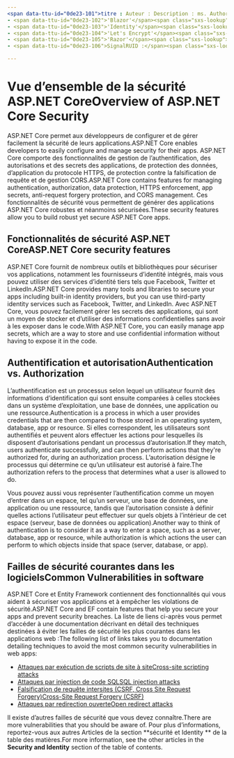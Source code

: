 ```yaml
---
<span data-ttu-id="0de23-101">titre : Auteur : Description : ms. Author : ms. Custom : ms. Date : No-Loc :</span><span class="sxs-lookup"><span data-stu-id="0de23-101">title: author: description: ms.author: ms.custom: ms.date: no-loc:</span></span>
- <span data-ttu-id="0de23-102">'Blazor'</span><span class="sxs-lookup"><span data-stu-id="0de23-102">'Blazor'</span></span>
- <span data-ttu-id="0de23-103">'Identity'</span><span class="sxs-lookup"><span data-stu-id="0de23-103">'Identity'</span></span>
- <span data-ttu-id="0de23-104">'Let's Encrypt'</span><span class="sxs-lookup"><span data-stu-id="0de23-104">'Let's Encrypt'</span></span>
- <span data-ttu-id="0de23-105">'Razor'</span><span class="sxs-lookup"><span data-stu-id="0de23-105">'Razor'</span></span>
- <span data-ttu-id="0de23-106">SignalRUID :</span><span class="sxs-lookup"><span data-stu-id="0de23-106">'SignalR' uid:</span></span> 

---
```

# <a name="overview-of-aspnet-core-security"></a><span data-ttu-id="0de23-107">Vue d’ensemble de la sécurité ASP.NET Core</span><span class="sxs-lookup"><span data-stu-id="0de23-107">Overview of ASP.NET Core Security</span></span>

<span data-ttu-id="0de23-108">ASP.NET Core permet aux développeurs de configurer et de gérer facilement la sécurité de leurs applications.</span><span class="sxs-lookup"><span data-stu-id="0de23-108">ASP.NET Core enables developers to easily configure and manage security for their apps.</span></span> <span data-ttu-id="0de23-109">ASP.NET Core comporte des fonctionnalités de gestion de l’authentification, des autorisations et des secrets des applications, de protection des données, d’application du protocole HTTPS, de protection contre la falsification de requête et de gestion CORS.</span><span class="sxs-lookup"><span data-stu-id="0de23-109">ASP.NET Core contains features for managing authentication, authorization, data protection, HTTPS enforcement, app secrets, anti-request forgery protection, and CORS management.</span></span> <span data-ttu-id="0de23-110">Ces fonctionnalités de sécurité vous permettent de générer des applications ASP.NET Core robustes et néanmoins sécurisées.</span><span class="sxs-lookup"><span data-stu-id="0de23-110">These security features allow you to build robust yet secure ASP.NET Core apps.</span></span>

## <a name="aspnet-core-security-features"></a><span data-ttu-id="0de23-111">Fonctionnalités de sécurité ASP.NET Core</span><span class="sxs-lookup"><span data-stu-id="0de23-111">ASP.NET Core security features</span></span>

<span data-ttu-id="0de23-112">ASP.NET Core fournit de nombreux outils et bibliothèques pour sécuriser vos applications, notamment les fournisseurs d’identité intégrés, mais vous pouvez utiliser des services d’identité tiers tels que Facebook, Twitter et LinkedIn.</span><span class="sxs-lookup"><span data-stu-id="0de23-112">ASP.NET Core provides many tools and libraries to secure your apps including built-in identity providers, but you can use third-party identity services such as Facebook, Twitter, and LinkedIn.</span></span> <span data-ttu-id="0de23-113">Avec ASP.NET Core, vous pouvez facilement gérer les secrets des applications, qui sont un moyen de stocker et d’utiliser des informations confidentielles sans avoir à les exposer dans le code.</span><span class="sxs-lookup"><span data-stu-id="0de23-113">With ASP.NET Core, you can easily manage app secrets, which are a way to store and use confidential information without having to expose it in the code.</span></span>

## <a name="authentication-vs-authorization"></a><span data-ttu-id="0de23-114">Authentification et autorisation</span><span class="sxs-lookup"><span data-stu-id="0de23-114">Authentication vs. Authorization</span></span>

<span data-ttu-id="0de23-115">L’authentification est un processus selon lequel un utilisateur fournit des informations d’identification qui sont ensuite comparées à celles stockées dans un système d’exploitation, une base de données, une application ou une ressource.</span><span class="sxs-lookup"><span data-stu-id="0de23-115">Authentication is a process in which a user provides credentials that are then compared to those stored in an operating system, database, app or resource.</span></span> <span data-ttu-id="0de23-116">Si elles correspondent, les utilisateurs sont authentifiés et peuvent alors effectuer les actions pour lesquelles ils disposent d’autorisations pendant un processus d’autorisation.</span><span class="sxs-lookup"><span data-stu-id="0de23-116">If they match, users authenticate successfully, and can then perform actions that they're authorized for, during an authorization process.</span></span> <span data-ttu-id="0de23-117">L’autorisation désigne le processus qui détermine ce qu’un utilisateur est autorisé à faire.</span><span class="sxs-lookup"><span data-stu-id="0de23-117">The authorization refers to the process that determines what a user is allowed to do.</span></span>

<span data-ttu-id="0de23-118">Vous pouvez aussi vous représenter l’authentification comme un moyen d’entrer dans un espace, tel qu’un serveur, une base de données, une application ou une ressource, tandis que l’autorisation consiste à définir quelles actions l’utilisateur peut effectuer sur quels objets à l’intérieur de cet espace (serveur, base de données ou application).</span><span class="sxs-lookup"><span data-stu-id="0de23-118">Another way to think of authentication is to consider it as a way to enter a space, such as a server, database, app or resource, while authorization is which actions the user can perform to which objects inside that space (server, database, or app).</span></span>

## <a name="common-vulnerabilities-in-software"></a><span data-ttu-id="0de23-119">Failles de sécurité courantes dans les logiciels</span><span class="sxs-lookup"><span data-stu-id="0de23-119">Common Vulnerabilities in software</span></span>

<span data-ttu-id="0de23-120">ASP.NET Core et Entity Framework contiennent des fonctionnalités qui vous aident à sécuriser vos applications et à empêcher les violations de sécurité.</span><span class="sxs-lookup"><span data-stu-id="0de23-120">ASP.NET Core and EF contain features that help you secure your apps and prevent security breaches.</span></span> <span data-ttu-id="0de23-121">La liste de liens ci-après vous permet d’accéder à une documentation décrivant en détail des techniques destinées à éviter les failles de sécurité les plus courantes dans les applications web :</span><span class="sxs-lookup"><span data-stu-id="0de23-121">The following list of links takes you to documentation detailing techniques to avoid the most common security vulnerabilities in web apps:</span></span>

* [<span data-ttu-id="0de23-122">Attaques par exécution de scripts de site à site</span><span class="sxs-lookup"><span data-stu-id="0de23-122">Cross-site scripting attacks</span></span>](xref:security/cross-site-scripting)
* [<span data-ttu-id="0de23-123">Attaques par injection de code SQL</span><span class="sxs-lookup"><span data-stu-id="0de23-123">SQL injection attacks</span></span>](/ef/core/querying/raw-sql)
* [<span data-ttu-id="0de23-124">Falsification de requête intersites (CSRF, Cross Site Request Forgery)</span><span class="sxs-lookup"><span data-stu-id="0de23-124">Cross-Site Request Forgery (CSRF)</span></span>](xref:security/anti-request-forgery)
* [<span data-ttu-id="0de23-125">Attaques par redirection ouverte</span><span class="sxs-lookup"><span data-stu-id="0de23-125">Open redirect attacks</span></span>](xref:security/preventing-open-redirects)

<span data-ttu-id="0de23-126">Il existe d’autres failles de sécurité que vous devez connaître.</span><span class="sxs-lookup"><span data-stu-id="0de23-126">There are more vulnerabilities that you should be aware of.</span></span> <span data-ttu-id="0de23-127">Pour plus d’informations, reportez-vous aux autres Articles de la section \*\*sécurité et Identity \*\* de la table des matières.</span><span class="sxs-lookup"><span data-stu-id="0de23-127">For more information, see the other articles in the **Security and Identity** section of the table of contents.</span></span>
